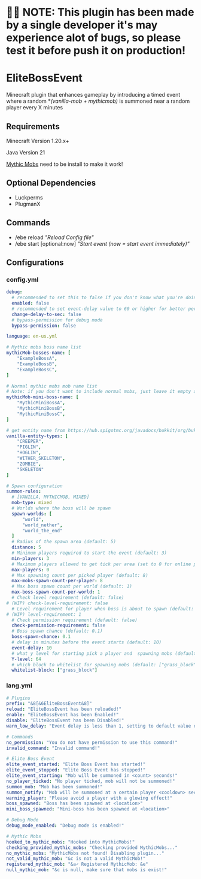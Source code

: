 # 🙏🏻 NOTE: This plugin has been made by a single developer it's may experience alot of bugs, so please test it before push it on production!


# EliteBossEvent
Minecraft plugin that enhances gameplay by introducing a timed event where a random \**(vanilla-mob + mythicmob)* is summoned near a random player every X minutes

## Requirements

Minecraft Version 1.20.x+

Java Version 21

[Mythic Mobs](https://mythiccraft.io/index.php?pages/official-mythicmobs-download/&version=5.6.2#google_vignette) need to be install to make it work!

## Optional Dependencies

- Luckperms
- PlugmanX

## Commands

- /ebe reload *"Reload Config file"*
- /ebe start [optional:now] *"Start event (now = start event immediately)"*

## Configurations

### config.yml
``` yaml
debug:
  # recommended to set this to false if you don't know what you're doing
  enabled: false
  # recommended to set event-delay value to 60 or higher for better performance
  change-delay-to-sec: false
  # bypass-permission for debug mode
  bypass-permission: false

language: en-us.yml

# Mythic mobs boss name list
mythicMob-bosses-name: [
    "ExampleBossA",
    "ExampleBossB",
    "ExampleBossC",
]

# Normal mythic mobs mob name list
# Note: if you don't want to include normal mobs, just leave it empty and set include-normal-mobs to true
mythicMob-mini-boss-name: [
    "MythicMiniBossA",
    "MythicMiniBossB",
    "MythicMiniBossC",
]

# get entity name from https://hub.spigotmc.org/javadocs/bukkit/org/bukkit/entity/EntityType.html
vanilla-entity-types: [
    "CREEPER",
    "PIGLIN",
    "HOGLIN",
    "WITHER_SKELETON",
    "ZOMBIE",
    "SKELETON"
]

# Spawn configuration
summon-rules:
  # [VANILLA, MYTHICMOB, MIXED]
  mob-type: mixed
  # Worlds where the boss will be spawn
  spawn-worlds: [
      "world",
      "world_nether",
      "world_the_end"
  ]
  # Radius of the spawn area (default: 5)
  distance: 5
  # Minimum players required to start the event (default: 3)
  min-players: 3
  # Maximum players allowed to get tick per area (set to 0 for online players size / 2)
  max-players: 0
  # Max spawning count per picked player (default: 8)
  max-mobs-spawn-count-per-player: 8
  # Max boss spawn count per world (default: 1)
  max-boss-spawn-count-per-world: 1
  # Check level requirement (default: false)
# (WIP) check-level-requirement: false
  # Level requirement for player when boss is about to spawn (default: 1)
# (WIP) level-requirement: 1
  # Check permission requirement (default: false)
  check-permission-requirement: false
  # Boss spawn chance (default: 0.1)
  boss-spawn-chance: 0.1
  # delay in minutes before the event starts (default: 10)
  event-delay: 10
  # what y level for starting pick a player and  spawning mobs (default: 64)
  Y-level: 64
  # which block to whitelist for spawning mobs (default: ["grass_block"])
  whitelist-block: ["grass_block"]
```

### lang.yml

``` yaml
# Plugins
prefix: "&8[&6EliteBossEvent&8]"
reload: "EliteBossEvent has been reloaded!"
enable: "EliteBossEvent has been Enabled!"
disable: "EliteBossEvent has been Disabled!"
warn_low_delay: "Event delay is less than 1, setting to default value of 10 minutes."

# Commands
no_permission: "You do not have permission to use this command!"
invalid_command: "Invalid command!"

# Elite Boss Event
elite_event_started: "Elite Boss Event has started!"
elite_event_stopped: "Elite Boss Event has stopped!"
elite_event_starting: "Mob will be summoned in <count> seconds!"
no_player_ticked: "No player ticked, mob will not be summoned!"
summon_mob: "Mob has been summoned!"
summon_notify: "Mob will be summoned at a certain player <cooldown> seconds!"
warning_player: "Please avoid a player with a glowing effect!"
boss_spawned: "Boss has been spawned at <location>"
mini_boss_spawned: "Mini-boss has been spawned at <location>"

# Debug Mode
debug_mode_enabled: "Debug mode is enabled!"

# Mythic Mobs
hooked_to_mythic_mobs: "Hooked into MythicMobs!"
checking_provided_mythic_mobs: "Checking provided MythicMobs..."
no_mythic_mobs: "MythicMobs not found! Disabling plugin..."
not_valid_mythic_mob: "&c is not a valid MythicMob!"
registered_mythic_mob: "&a✓ Registered MythicMob: &e"
null_mythic_mob: "&c is null, make sure that mobs is exist!"
```


